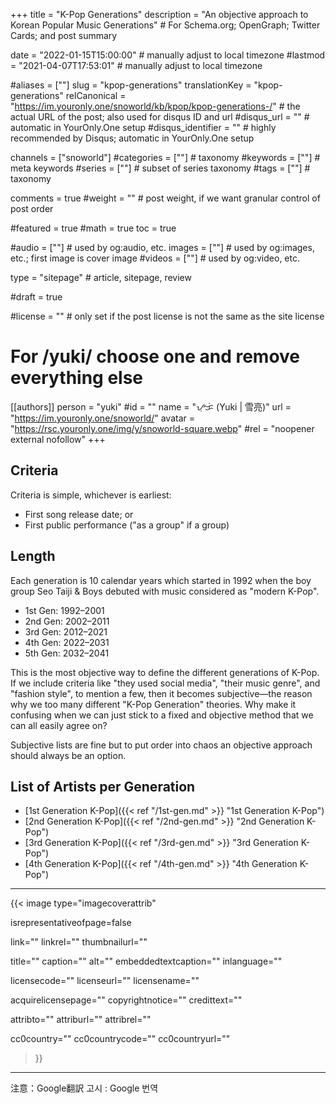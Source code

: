 +++
title = "K-Pop Generations"
description = "An objective approach to Korean Popular Music Generations"                                                    # For Schema.org; OpenGraph; Twitter Cards; and post summary

date = "2022-01-15T15:00:00"                                        # manually adjust to local timezone
#lastmod = "2021-04-07T17:53:01"                                     # manually adjust to local timezone

#aliases = [""]
slug = "kpop-generations"
translationKey = "kpop-generations"
relCanonical = "https://im.youronly.one/snoworld/kb/kpop/kpop-generations-/"                                                   # the actual URL of the post; also used for disqus ID and url
#disqus_url = ""                                                    # automatic in YourOnly.One setup
#disqus_identifier = ""                                             # highly recommended by Disqus; automatic in YourOnly.One setup

channels = ["snoworld"]
#categories = [""]                                                   # taxonomy
#keywords = [""]                                                     # meta keywords
#series = [""]                                                       # subset of series taxonomy
#tags = [""]                                                         # taxonomy

comments = true
#weight = ""                                                        # post weight, if we want granular control of post order

#featured = true
#math = true
toc = true

#audio = [""]                                                        # used by og:audio, etc.
images = [""]                                                       # used by og:images, etc.; first image is cover image
#videos = [""]                                                       # used by og:video, etc.

type = "sitepage"                                                           # article, sitepage, review

#draft = true

#license = ""                                                       # only set if the post license is not the same as the site license

# For /yuki/ choose one and remove everything else
[[authors]]
  person = "yuki"
  #id = ""
  name = "ᜌᜓᜃᜒ (Yuki | 雪亮)"
  url = "https://im.youronly.one/snoworld/"
  avatar = "https://rsc.youronly.one/img/y/snoworld-square.webp"
  #rel = "noopener external nofollow"
+++

## Criteria
Criteria is simple, whichever is earliest:
* First song release date; or
* First public performance ("as a group" if a group)

## Length
Each generation is 10 calendar years which started in 1992 when the boy group Seo Taiji & Boys debuted with music considered as "modern K-Pop".
* 1st Gen: 1992–2001
* 2nd Gen: 2002–2011
* 3rd Gen: 2012–2021
* 4th Gen: 2022–2031
* 5th Gen: 2032–2041

This is the most objective way to define the different generations of K-Pop. If we include criteria like "they used social media", "their music genre", and "fashion style", to mention a few, then it becomes subjective—the reason why we too many different "K-Pop Generation" theories. Why make it confusing when we can just stick to a fixed and objective method that we can all easily agree on?

Subjective lists are fine but to put order into chaos an objective approach should always be an option.

## List of Artists per Generation
* [1st Generation K-Pop]({{< ref "/1st-gen.md" >}} "1st Generation K-Pop")
* [2nd Generation K-Pop]({{< ref "/2nd-gen.md" >}} "2nd Generation K-Pop")
* [3rd Generation K-Pop]({{< ref "/3rd-gen.md" >}} "3rd Generation K-Pop")
* [4th Generation K-Pop]({{< ref "/4th-gen.md" >}} "4th Generation K-Pop")


-------

{{< image
  type="imagecoverattrib"

  isrepresentativeofpage=false

  link=""
  linkrel=""
  thumbnailurl=""

  title=""
  caption=""
  alt=""
  embeddedtextcaption=""
  inlanguage=""

  licensecode=""
  licenseurl=""
  licensename=""

  acquirelicensepage=""
  copyrightnotice=""
  credittext=""

  attribto=""
  attriburl=""
  attribrel=""

  cc0country=""
  cc0countrycode=""
  cc0countryurl=""
>}}

-------

注意：Google翻訳
고시 : Google 번역
